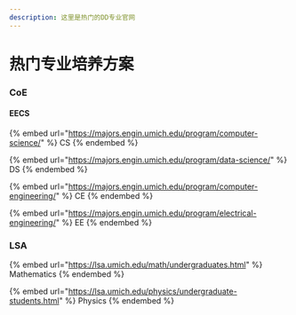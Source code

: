 ```yaml
---
description: 这里是热门的DD专业官网
---
```


# 热门专业培养方案

### CoE

#### EECS

{% embed url="https://majors.engin.umich.edu/program/computer-science/" %}
CS
{% endembed %}

{% embed url="https://majors.engin.umich.edu/program/data-science/" %}
DS
{% endembed %}

{% embed url="https://majors.engin.umich.edu/program/computer-engineering/" %}
CE
{% endembed %}

{% embed url="https://majors.engin.umich.edu/program/electrical-engineering/" %}
EE
{% endembed %}

### LSA

{% embed url="https://lsa.umich.edu/math/undergraduates.html" %}
Mathematics
{% endembed %}

{% embed url="https://lsa.umich.edu/physics/undergraduate-students.html" %}
Physics
{% endembed %}
